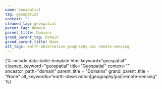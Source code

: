 ```yaml
---
name: Geospatial
tag: geospatial
context: ""
cleaned_tag: geospatial
parent_tag: domain
parent_title: Domains
grand_parent_tag: domain
grand_parent_title: None
alt_tags: earth-observation geography poi remote-sensing
---
```


{% include data-table-template.html 
  keyword="geospatial" 
  cleaned_keyword="geospatial" 
  title="Geospatial"
  context=""
  ancestor_path="domain" 
  parent_title = "Domains"
  grand_parent_title = "None"
  alt_keywords="earth-observation|geography|poi|remote-sensing"
%}

